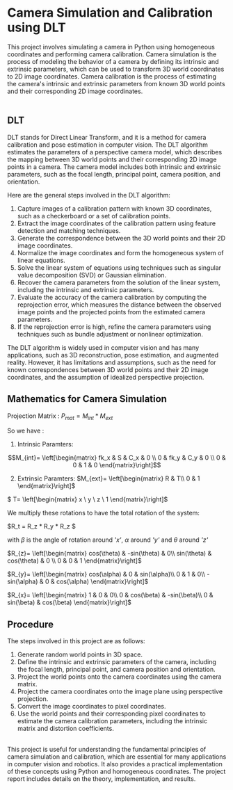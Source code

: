 # Camera Simulation and Calibration using DLT

This project involves simulating a camera in Python using homogeneous coordinates and performing camera calibration. Camera simulation is the process of modeling the behavior of a camera by defining its intrinsic and extrinsic parameters, which can be used to transform 3D world coordinates to 2D image coordinates. Camera calibration is the process of estimating the camera's intrinsic and extrinsic parameters from known 3D world points and their corresponding 2D image coordinates.<br><br>

## DLT

DLT stands for Direct Linear Transform, and it is a method for camera calibration and pose estimation in computer vision. The DLT algorithm estimates the parameters of a perspective camera model, which describes the mapping between 3D world points and their corresponding 2D image points in a camera. The camera model includes both intrinsic and extrinsic parameters, such as the focal length, principal point, camera position, and orientation.<br>

Here are the general steps involved in the DLT algorithm:

1. Capture images of a calibration pattern with known 3D coordinates, such as a checkerboard or a set of calibration points.
2. Extract the image coordinates of the calibration pattern using feature detection and matching techniques.
3. Generate the correspondence between the 3D world points and their 2D image coordinates.
4. Normalize the image coordinates and form the homogeneous system of linear equations.
5. Solve the linear system of equations using techniques such as singular value decomposition (SVD) or Gaussian elimination.
6. Recover the camera parameters from the solution of the linear system, including the intrinsic and extrinsic parameters.
7. Evaluate the accuracy of the camera calibration by computing the reprojection error, which measures the distance between the observed image points and the projected points from the estimated camera parameters.
8. If the reprojection error is high, refine the camera parameters using techniques such as bundle adjustment or nonlinear optimization.<br>

The DLT algorithm is widely used in computer vision and has many applications, such as 3D reconstruction, pose estimation, and augmented reality. However, it has limitations and assumptions, such as the need for known correspondences between 3D world points and their 2D image coordinates, and the assumption of idealized perspective projection.<br>

## Mathematics for Camera Simulation

Projection Matrix :  $P_{mat}= M_{int} * M_{ext}$

So we have : 

1. Intrinsic Paramters:

```math
M_{int}=
\left[\begin{matrix}
fk_x & S & C_x & 0 \\
0 & fk_y & C_y & 0 \\
0 & 0 & 1 & 0
\end{matrix}\right]
```

2. Extrinsic Paramters:
$M_{ext}=
\left[\begin{matrix}
R & T\\
0 & 1
\end{matrix}\right]$


$ T=
\left[\begin{matrix}
x \\
y \\
z \\
1
\end{matrix}\right]$

We multiply these rotations to have the total rotation of the system: 

$R_t = R_z * R_y * R_z $

with $\beta$ is the angle of rotation around _'x'_, $\alpha$ around _'y'_ and $\theta$ around _'z'_ 

$R_{z}=
\left[\begin{matrix}
cos(\theta) & -sin(\theta) & 0\\
sin(\theta) & cos(\theta) & 0 \\
0 & 0 & 1 
\end{matrix}\right]$


$R_{y}=
\left[\begin{matrix}
cos(\alpha) & 0 & sin(\alpha)\\
 0 & 1 & 0\\
-sin(\alpha) & 0 & cos(\alpha) 
\end{matrix}\right]$


$R_{x}=
\left[\begin{matrix}
1 & 0 & 0\\
0 & cos(\beta) & -sin(\beta)\\
0 & sin(\beta) & cos(\beta) 
\end{matrix}\right]$

## Procedure

The steps involved in this project are as follows:

1. Generate random world points in 3D space.
2. Define the intrinsic and extrinsic parameters of the camera, including the focal length, principal point, and camera position and orientation.
3. Project the world points onto the camera coordinates using the camera matrix.
4. Project the camera coordinates onto the image plane using perspective projection.
5. Convert the image coordinates to pixel coordinates.
6. Use the world points and their corresponding pixel coordinates to estimate the camera calibration parameters, including the intrinsic matrix and distortion coefficients.<br><br>

This project is useful for understanding the fundamental principles of camera simulation and calibration, which are essential for many applications in computer vision and robotics. It also provides a practical implementation of these concepts using Python and homogeneous coordinates. The project report includes details on the theory, implementation, and results.
